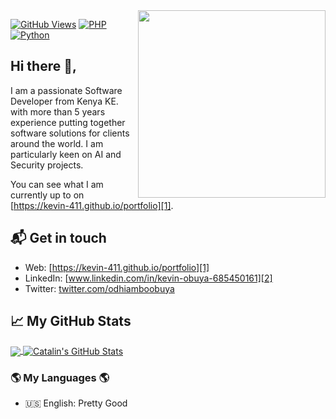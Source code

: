 <img width="300px" align="right" src="https://kevin-411.github.io/portfolio/img/kevin.99e64b66.jpg"/>

[![GitHub Views](https://komarev.com/ghpvc/?username=kevin-411&color=FAC151)][1]
[![PHP](https://img.shields.io/badge/PHP-Devaloper-FAC151.svg?logo=php&logoWidth=20)](https://github.com/ahmedalmory)
[![Python](https://img.shields.io/badge/Python-Devaloper-FAC151.svg?logo=Python&logoWidth=20)](https://github.com/kevin-411)

## Hi there 👋,
I am a passionate Software Developer from Kenya KE. with more than 5 years experience putting together software solutions for clients around the world. I am particularly keen on AI and Security projects.


You can see what I am currently up to on [https://kevin-411.github.io/portfolio][1].

## 📬 Get in touch

- Web: [https://kevin-411.github.io/portfolio][1]
- LinkedIn: [www.linkedin.com/in/kevin-obuya-685450161][2]
- Twitter: [twitter.com/odhiamboobuya][3]

## &#x1f4c8; My GitHub Stats

<a href="https://github.com/kevin-411/kevin-411">
  <img align="center" src="https://github-readme-stats.vercel.app/api/top-langs/?username=kevin-411&hide=html&title_color=ffffff&text_color=c9cacc&icon_color=2bbc8a&bg_color=1d1f21" />
</a>

<a href="https://github.com/kevin-411/kevin-411">
  <img align="center" src="https://github-readme-stats.vercel.app/api?username=kevin-411&show_icons=true&line_height=27&count_private=true&title_color=ffffff&text_color=c9cacc&icon_color=2bbc8a&bg_color=1d1f21" alt="Catalin's GitHub Stats" />
</a>

### 🌎 My Languages 🌎

- 🇺🇸 English: Pretty Good

[1]: https://kevin-411.github.io/portfolio
[2]: www.linkedin.com/in/kevin-obuya-685450161
[3]: https://twitter.com/intent/follow?screen_name=odhiamboobuya
<!--[4]: https://www.youtube.com/channel/

**kevin-411/kevin-411** is a ✨ _special_ ✨ repository because its `README.md` (this file) appears on your GitHub profile.

Here are some ideas to get you started:

- 🔭 I’m currently working on ...
- 🌱 I’m currently learning ...
- 👯 I’m looking to collaborate on ...
- 🤔 I’m looking for help with ...
- 💬 Ask me about ...
- 📫 How to reach me: ...
- 😄 Pronouns: ...
- ⚡ Fun fact: ...
-->
